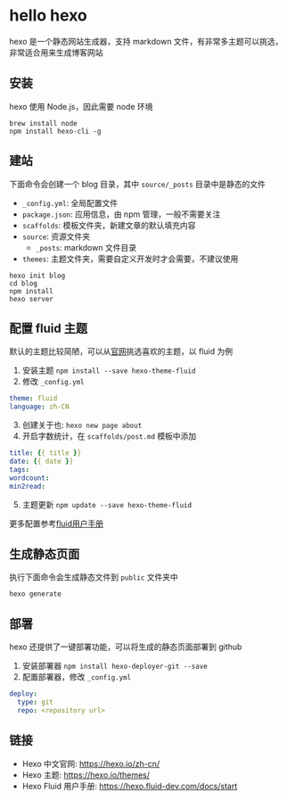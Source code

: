 # hello hexo

hexo 是一个静态网站生成器，支持 markdown 文件，有非常多主题可以挑选，非常适合用来生成博客网站

## 安装

hexo 使用 Node.js，因此需要 node 环境

```shell
brew install node
npm install hexo-cli -g
```

## 建站

下面命令会创建一个 blog 目录，其中 `source/_posts` 目录中是静态的文件

- `_config.yml`: 全局配置文件
- `package.json`: 应用信息，由 npm 管理，一般不需要关注
- `scaffolds`: 模板文件夹，新建文章的默认填充内容
- `source`: 资源文件夹
    - `_posts`: markdown 文件目录
- `themes`: 主题文件夹，需要自定义开发时才会需要，不建议使用

```shell
hexo init blog
cd blog
npm install
hexo server
```

## 配置 fluid 主题

默认的主题比较简陋，可以从[官网](https://hexo.io/themes/)挑选喜欢的主题，以 fluid 为例

1. 安装主题 `npm install --save hexo-theme-fluid`
2. 修改 `_config.yml`

```yaml
theme: fluid
language: zh-CN
```

3. 创建关于也: `hexo new page about`
4. 开启字数统计，在 `scaffolds/post.md` 模板中添加

```yaml
title: {{ title }}
date: {{ date }}
tags:
wordcount:
min2read:
```

5. 主题更新 `npm update --save hexo-theme-fluid`

更多配置参考[fluid用户手册](https://hexo.fluid-dev.com/docs/start)

## 生成静态页面

执行下面命令会生成静态文件到 `public` 文件夹中

```
hexo generate
```

## 部署

hexo 还提供了一键部署功能，可以将生成的静态页面部署到 github

1. 安装部署器 `npm install hexo-deployer-git --save`
2. 配置部署器，修改 `_config.yml`

```yaml
deploy:
  type: git
  repo: <repository url>
```

## 链接

- Hexo 中文官网: <https://hexo.io/zh-cn/>
- Hexo 主题: <https://hexo.io/themes/>
- Hexo Fluid 用户手册: <https://hexo.fluid-dev.com/docs/start>
